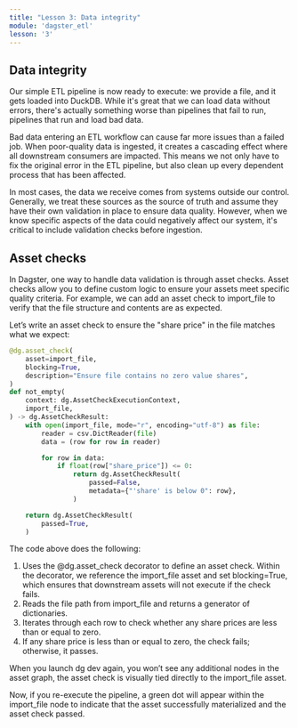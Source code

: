```yaml
---
title: "Lesson 3: Data integrity"
module: 'dagster_etl'
lesson: '3'
---
```


## Data integrity

Our simple ETL pipeline is now ready to execute: we provide a file, and it gets loaded into DuckDB. While it's great that we can load data without errors, there's actually something worse than pipelines that fail to run, pipelines that run and load bad data.

Bad data entering an ETL workflow can cause far more issues than a failed job. When poor-quality data is ingested, it creates a cascading effect where all downstream consumers are impacted. This means we not only have to fix the original error in the ETL pipeline, but also clean up every dependent process that has been affected.

In most cases, the data we receive comes from systems outside our control. Generally, we treat these sources as the source of truth and assume they have their own validation in place to ensure data quality. However, when we know specific aspects of the data could negatively affect our system, it's critical to include validation checks before ingestion.

## Asset checks

In Dagster, one way to handle data validation is through asset checks. Asset checks allow you to define custom logic to ensure your assets meet specific quality criteria. For example, we can add an asset check to import_file to verify that the file structure and contents are as expected.

Let’s write an asset check to ensure the "share price" in the file matches what we expect:

```python
@dg.asset_check(
    asset=import_file,
    blocking=True,
    description="Ensure file contains no zero value shares",
)
def not_empty(
    context: dg.AssetCheckExecutionContext,
    import_file,
) -> dg.AssetCheckResult:
    with open(import_file, mode="r", encoding="utf-8") as file:
        reader = csv.DictReader(file)
        data = (row for row in reader)

        for row in data:
            if float(row["share_price"]) <= 0:
                return dg.AssetCheckResult(
                    passed=False,
                    metadata={"'share' is below 0": row},
                )

    return dg.AssetCheckResult(
        passed=True,
    )
```

The code above does the following:

1. Uses the @dg.asset_check decorator to define an asset check. Within the decorator, we reference the import_file asset and set blocking=True, which ensures that downstream assets will not execute if the check fails.
2. Reads the file path from import_file and returns a generator of dictionaries.
3. Iterates through each row to check whether any share prices are less than or equal to zero.
4. If any share price is less than or equal to zero, the check fails; otherwise, it passes.

When you launch dg dev again, you won’t see any additional nodes in the asset graph, the asset check is visually tied directly to the import_file asset.

Now, if you re-execute the pipeline, a green dot will appear within the import_file node to indicate that the asset successfully materialized and the asset check passed.
